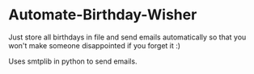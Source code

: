 # Automate-Birthday-Wisher
Just store all birthdays in file and send emails automatically so that you won't make someone disappointed if you forget it :)

Uses smtplib in python to send emails.
